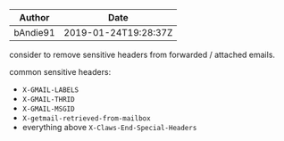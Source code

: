 Author | Date
--- | ---
bAndie91 | 2019-01-24T19:28:37Z

consider to remove sensitive headers from forwarded / attached emails.

common sensitive headers:

- `X-GMAIL-LABELS`
- `X-GMAIL-THRID`
- `X-GMAIL-MSGID`
- `X-getmail-retrieved-from-mailbox`
- everything above `X-Claws-End-Special-Headers`
